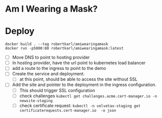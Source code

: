 # Am I Wearing a Mask?


# Deploy

```
docker build . --tag robertkarl/amiwearingamask
docker run -p5000:80 robertkarl/amiwearingamask:latest
```

- [ ] Move DNS to point to hosting provider
- [ ] In hosting provider, have the url point to kubernetes load balancer
- [ ] add a route to the ingress to point to the demo
- [ ] Create the service and deployment.
    - [ ] at this point, should be able to access the site without SSL
- [ ] Add the site and pointer to the deployment in the ingress configuration.
  - [ ] This should trigger SSL configuration
  - [ ] check challenges `kubectl get challenges.acme.cert-manager.io -n newsite-staging`
  - [ ] check certificate request: `kubectl -n velvetax-staging get certificaterequests.cert-manager.io  -o json`
